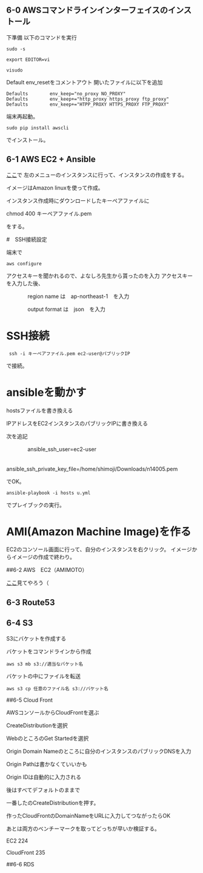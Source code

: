 ## 6-0 AWSコマンドラインインターフェイスのインストール

下準備
以下のコマンドを実行

    sudo -s

    export EDITOR=vi

    visudo

Default env_resetをコメントアウト 開いたファイルに以下を追加

    Defaults        env_keep="no_proxy NO_PROXY"
    Defaults        env_keep+="http_proxy https_proxy ftp_proxy"
    Defaults        env_keep+="HTPP_PROXY HTTPS_PROXY FTP_PROXY"

端末再起動。

    sudo pip install awscli

でインストール。


## 6-1 AWS EC2 + Ansible

[ここ](https://ap-northeast-1.console.aws.amazon.com/ec2/)で
左のメニューのインスタンスに行って、インスタンスの作成をする。

イメージはAmazon linuxを使って作成。

インスタンス作成時にダウンロードしたキーペアファイルに

   chmod 400 キーペアファイル.pem

をする。

#　SSH接続設定

端末で

    aws configure

アクセスキーを聞かれるので、よなしろ先生から貰ったのを入力
アクセスキーを入力した後、

　　　　region name は　ap-northeast-1　を入力

　　　　output format は　json　を入力


# SSH接続

     ssh -i キーペアファイル.pem ec2-user@パブリックIP

で接続。

# ansibleを動かす

hostsファイルを書き換える

IPアドレスをEC2インスタンスのパブリックIPに書き換える

次を追記

　　　　ansible_ssh_user=ec2-user

　　　　ansible_ssh_private_key_file=/home/shimoji/Downloads/n14005.pem

でOK。

    ansible-playbook -i hosts u.yml

でプレイブックの実行。

# AMI(Amazon Machine Image)を作る

EC2のコンソール画面に行って、自分のインスタンスを右クリック。
イメージからイメージの作成で終わり。


##6-2 AWS　EC2（AMIMOTO）

[ここ](http://ja.amimoto-ami.com/how-to-use/)見てやろう（


## 6-3 Route53


## 6-4 S3

S3にバケットを作成する

バケットをコマンドラインから作成

    aws s3 mb s3://適当なバケット名

バケットの中にファイルを転送

    aws s3 cp 任意のファイル名 s3://バケット名

##6-5 Cloud Front

AWSコンソールからCloudFrontを選ぶ

CreateDistributionを選択

WebのところのGet Startedを選択

Origin Domain Nameのところに自分のインスタンスのパブリックDNSを入力

Origin Pathは書かなくていいかも

Origin IDは自動的に入力される

後はすべてデフォルトのままで

一番したのCreateDistributionを押す。

作ったCloudFrontのDomainNameをURLに入力してつながったらOK

あとは両方のベンチーマークを取ってどっちが早いか検証する。

EC2 224

CloudFront 235


##6-6  RDS

